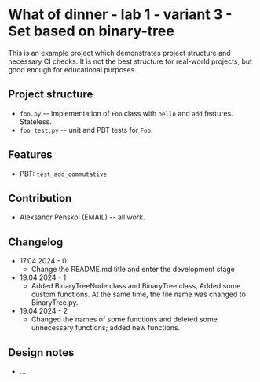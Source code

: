 # What of dinner - lab 1 - variant 3 - Set based on binary-tree

This is an example project which demonstrates project structure and necessary
CI checks. It is not the best structure for real-world projects, but good
enough for educational purposes.

## Project structure

- `foo.py` -- implementation of `Foo` class with `hello` and `add` features.
   Stateless.
- `foo_test.py` -- unit and PBT tests for `Foo`.

## Features

- PBT: `test_add_commutative`

## Contribution

- Aleksandr Penskoi (EMAIL) -- all work.

## Changelog

- 17.04.2024 - 0
  - Change the README.md title and enter the development stage
- 19.04.2024 - 1
  - Added BinaryTreeNode class and BinaryTree class, Added some custom functions. At the same time, the file name was changed to BinaryTree.py.
- 19.04.2024 - 2
  - Changed the names of some functions and deleted some unnecessary functions; added new functions.

## Design notes

- ...
